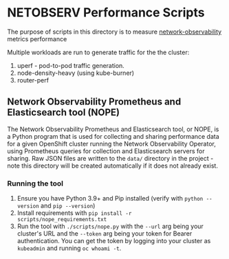 # NETOBSERV Performance Scripts
The purpose of scripts in this directory is to measure [network-observability](https://github.com/netobserv/network-observability-operator) metrics performance

Multiple workloads are run to generate traffic for the the cluster:
1. uperf - pod-to-pod traffic generation.
2. node-density-heavy (using kube-burner)
3. router-perf

## Network Observability Prometheus and Elasticsearch tool (NOPE)
The Network Observability Prometheus and Elasticsearch tool, or NOPE, is a Python program that is used for collecting and sharing performance data for a given OpenShift cluster running the Network Observability Operator, using Prometheus queries for collection and Elasticsearch servers for sharing. Raw JSON files are written to the `data/` directory in the project - note this directory will be created automatically if it does not already exist.

### Running the tool
1. Ensure you have Python 3.9+ and Pip installed (verify with `python --version` and `pip --version`)
2. Install requirements with `pip install -r scripts/nope_requirements.txt`
3. Run the tool with `./scripts/nope.py` with the `--url` arg being your cluster's URL and the `--token` arg being your token for Bearer authentication. You can get the token by logging into your cluster as `kubeadmin` and running `oc whoami -t`.
